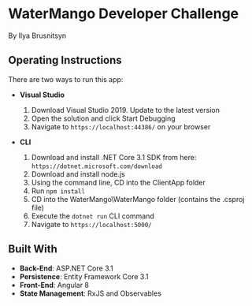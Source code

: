 ﻿# WaterMango Developer Challenge
By Ilya Brusnitsyn
## Operating Instructions
There are two ways to run this app:

- **Visual Studio**
    1. Download Visual Studio 2019. Update to the latest version
    2. Open the solution and click Start Debugging
    3. Navigate to `https://localhost:44386/` on your browser

- **CLI**
    1. Download and install .NET Core 3.1 SDK from here: `https://dotnet.microsoft.com/download`
    2. Download and install node.js
    3. Using the command line, CD into the ClientApp folder
    4. Run `npm install`
    5. CD into the WaterMango\WaterMango folder (contains the .csproj file)
    6. Execute the `dotnet run` CLI command
    7. Navigate to `https://localhost:5000/`


## Built With
* **Back-End**: ASP.NET Core 3.1
* **Persistence**: Entity Framework Core 3.1
* **Front-End**: Angular 8
* **State Management**: RxJS and Observables
